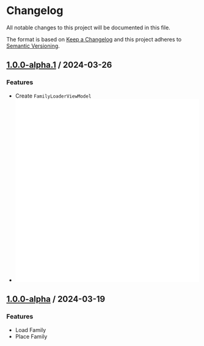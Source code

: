 # Changelog
All notable changes to this project will be documented in this file.

The format is based on [Keep a Changelog](http://keepachangelog.com/en/1.0.0/)
and this project adheres to [Semantic Versioning](http://semver.org/spec/v2.0.0.html).

## [1.0.0-alpha.1] / 2024-03-26
### Features
- Create `FamilyLoaderViewModel`
- [![FamilyLoader](/assets/FamilyLoader.02.gif)](../..)

## [1.0.0-alpha] / 2024-03-19
### Features
- Load Family
- Place Family

[vNext]: ../../compare/1.0.0...HEAD
[1.0.0-alpha.1]: ../../compare/1.0.0-alpha...1.0.0-alpha.1
[1.0.0-alpha]: ../../compare/1.0.0-alpha
[1.0.0]: ../../compare/1.0.0